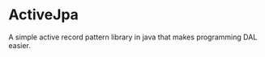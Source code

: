 ActiveJpa
=========

A simple active record pattern library in java that makes programming DAL easier.
